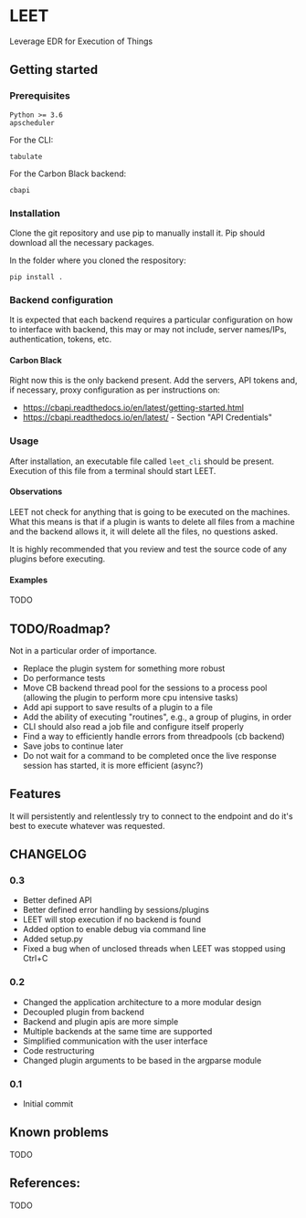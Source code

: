 # LEET
Leverage EDR for Execution of Things

## Getting started

### Prerequisites

```
Python >= 3.6
apscheduler
```

For the CLI:

```
tabulate
```

For the Carbon Black backend:

```
cbapi
```

### Installation

Clone the git repository and use pip to manually install it. Pip should download
all the necessary packages.

In the folder where you cloned the respository:

```
pip install .
```

### Backend configuration

It is expected that each backend requires a particular configuration on how to
interface with backend, this may or may not include, server names/IPs, authentication,
tokens, etc.

#### Carbon Black

Right now this is the only backend present. Add the servers, API tokens and, if
necessary, proxy configuration as per instructions on:

- https://cbapi.readthedocs.io/en/latest/getting-started.html
- https://cbapi.readthedocs.io/en/latest/ - Section "API Credentials"

### Usage

After installation, an executable file called `leet_cli` should be present.
Execution of this file from a terminal should start LEET.

#### Observations

LEET not check for anything that is going to be executed on the machines. What
this means is that if a plugin is wants to delete all files from a machine and
the backend allows it, it will delete all the files, no questions asked.

It is highly recommended that you review and test the source code of any plugins
before executing.

#### Examples

TODO

## TODO/Roadmap?

Not in a particular order of importance.

- Replace the plugin system for something more robust
- Do performance tests
- Move CB backend thread pool for the sessions to a process pool (allowing the plugin to perform more cpu intensive tasks)
- Add api support to save results of a plugin to a file
- Add the ability of executing "routines", e.g., a group of plugins, in order
- CLI should also read a job file and configure itself properly
- Find a way to efficiently handle errors from threadpools (cb backend)
- Save jobs to continue later
- Do not wait for a command to be completed once the live response session
  has started, it is more efficient (async?)

## Features

It will persistently and relentlessly try to connect to the endpoint and
do it's best to execute whatever was requested.

## CHANGELOG

### 0.3

- Better defined API
- Better defined error handling by sessions/plugins
- LEET will stop execution if no backend is found
- Added option to enable debug via command line
- Added setup.py
- Fixed a bug when of unclosed threads when LEET was stopped using Ctrl+C

### 0.2

- Changed the application architecture to a more modular design
- Decoupled plugin from backend
- Backend and plugin apis are more simple
- Multiple backends at the same time are supported
- Simplified communication with the user interface
- Code restructuring
- Changed plugin arguments to be based in the argparse module

### 0.1

- Initial commit

## Known problems

TODO

## References:

TODO
